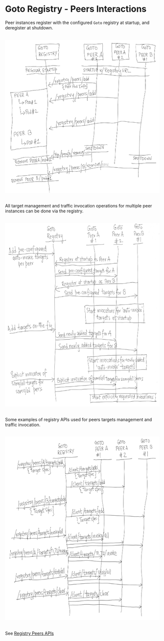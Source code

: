 # Goto Registry - Peers Interactions

Peer instances register with the configured `Goto` registry at startup, and deregister at shutdown.

<br/>

<img src="Goto-Registry-Peers.png" width="600" height="500" />

<br/>
<br/>

All target management and traffic invocation operations for multiple peer instances can be done via the registry.

<br/>

<img src="Goto-Registry-Peer-Targets-Overview.png" width="700" height="600" />

<br/>
<br/>

Some examples of registry APIs used for peers targets management and traffic invocation.

<br/>

<img src="Goto-Registry-Peer-Targets-APIs.png" width="700" height="600" />

<br/>
<br/>

See [Registry Peers APIs](../README.md#registry-peers-apis)